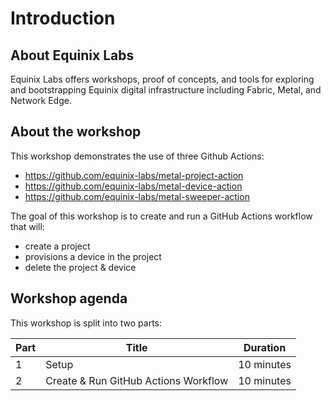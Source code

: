 # Introduction

## About Equinix Labs

Equinix Labs offers workshops, proof of concepts, and tools for exploring and bootstrapping Equinix digital infrastructure including Fabric, Metal, and Network Edge.

## About the workshop

This workshop demonstrates the use of three Github Actions:

* <https://github.com/equinix-labs/metal-project-action>
* <https://github.com/equinix-labs/metal-device-action>
* <https://github.com/equinix-labs/metal-sweeper-action>

The goal of this workshop is to create and run a GitHub Actions workflow that will:

* create a project
* provisions a device in the project
* delete the project & device

## Workshop agenda

This workshop is split into two parts:

| Part | Title | Duration |
| - | - | - |
| 1 | Setup | 10 minutes |
| 2 | Create & Run GitHub Actions Workflow | 10 minutes |

